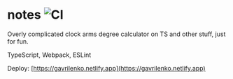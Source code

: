 # notes ![CI](https://github.com/GavrilenkoGeorgi/notes/workflows/CI/badge.svg?branch=dev)
Overly complicated clock arms degree calculator on TS and other stuff, just for fun.

TypeScript, Webpack, ESLint

Deploy: [https://gavrilenko.netlify.app](https://gavrilenko.netlify.app)
